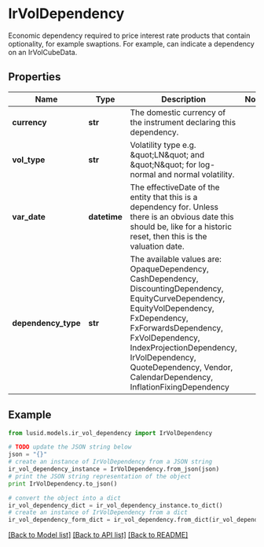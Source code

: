 # IrVolDependency

Economic dependency required to price interest rate products that contain optionality, for example swaptions.  For example, can indicate a dependency on an IrVolCubeData.

## Properties
Name | Type | Description | Notes
------------ | ------------- | ------------- | -------------
**currency** | **str** | The domestic currency of the instrument declaring this dependency. | 
**vol_type** | **str** | Volatility type e.g. \&quot;LN\&quot; and \&quot;N\&quot; for log-normal and normal volatility. | 
**var_date** | **datetime** | The effectiveDate of the entity that this is a dependency for.  Unless there is an obvious date this should be, like for a historic reset, then this is the valuation date. | 
**dependency_type** | **str** | The available values are: OpaqueDependency, CashDependency, DiscountingDependency, EquityCurveDependency, EquityVolDependency, FxDependency, FxForwardsDependency, FxVolDependency, IndexProjectionDependency, IrVolDependency, QuoteDependency, Vendor, CalendarDependency, InflationFixingDependency | 

## Example

```python
from lusid.models.ir_vol_dependency import IrVolDependency

# TODO update the JSON string below
json = "{}"
# create an instance of IrVolDependency from a JSON string
ir_vol_dependency_instance = IrVolDependency.from_json(json)
# print the JSON string representation of the object
print IrVolDependency.to_json()

# convert the object into a dict
ir_vol_dependency_dict = ir_vol_dependency_instance.to_dict()
# create an instance of IrVolDependency from a dict
ir_vol_dependency_form_dict = ir_vol_dependency.from_dict(ir_vol_dependency_dict)
```
[[Back to Model list]](../README.md#documentation-for-models) [[Back to API list]](../README.md#documentation-for-api-endpoints) [[Back to README]](../README.md)


